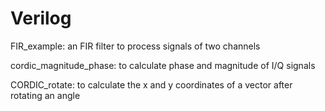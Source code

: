 # Verilog

FIR_example: 
an FIR filter to process signals of two channels

cordic_magnitude_phase: 
to calculate phase and magnitude of I/Q signals

CORDIC_rotate:
to calculate the x and y coordinates of a vector after rotating an angle